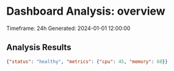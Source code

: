 # Dashboard Analysis: overview

Timeframe: 24h
Generated: 2024-01-01 12:00:00

## Analysis Results

```json
{"status": "healthy", "metrics": {"cpu": 45, "memory": 60}}
```
